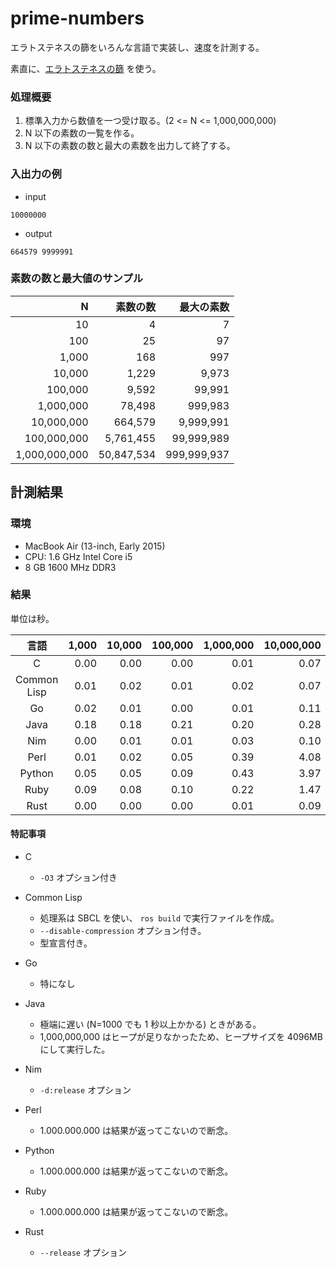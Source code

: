 # prime-numbers

エラトステネスの篩をいろんな言語で実装し、速度を計測する。

素直に、[エラトステネスの篩](https://ja.wikipedia.org/wiki/%E3%82%A8%E3%83%A9%E3%83%88%E3%82%B9%E3%83%86%E3%83%8D%E3%82%B9%E3%81%AE%E7%AF%A9) を使う。

### 処理概要

1. 標準入力から数値を一つ受け取る。(2 <= N <= 1,000,000,000)
2. N 以下の素数の一覧を作る。
3. N 以下の素数の数と最大の素数を出力して終了する。

### 入出力の例

- input

```
10000000
```

- output

```
664579 9999991
```

### 素数の数と最大値のサンプル

|             N |   素数の数 |  最大の素数 |
|--------------:|-----------:|------------:|
|            10 |          4 |           7 |
|           100 |         25 |          97 |
|         1,000 |        168 |         997 |
|        10,000 |      1,229 |       9,973 |
|       100,000 |      9,592 |      99,991 |
|     1,000,000 |     78,498 |     999,983 |
|    10,000,000 |    664,579 |   9,999,991 |
|   100,000,000 |  5,761,455 |  99,999,989 |
| 1,000,000,000 | 50,847,534 | 999,999,937 |


## 計測結果

### 環境

- MacBook Air (13-inch, Early 2015)
- CPU: 1.6 GHz Intel Core i5
- 8 GB 1600 MHz DDR3

### 結果

単位は秒。

| 言語        | 1,000 | 10,000 | 100,000 | 1,000,000 | 10,000,000 | 100,000,000 | 1,000,000,000 |
|:-----------:|------:|-------:|--------:|----------:|-----------:|------------:|--------------:|
| C           |  0.00 |   0.00 |    0.00 |      0.01 |       0.07 |        0.83 |          8.98 |
| Common Lisp |  0.01 |   0.02 |    0.01 |      0.02 |       0.07 |        0.76 |          8.34 |
| Go          |  0.02 |   0.01 |    0.00 |      0.01 |       0.11 |        1.11 |         11.46 |
| Java        |  0.18 |   0.18 |    0.21 |      0.20 |       0.28 |        2.26 |         40.62 |
| Nim         |  0.00 |   0.01 |    0.01 |      0.03 |       0.10 |        0.99 |         11.29 |
| Perl        |  0.01 |   0.02 |    0.05 |      0.39 |       4.08 |       50.84 |         --.-- |
| Python      |  0.05 |   0.05 |    0.09 |      0.43 |       3.97 |       47.71 |         --.-- |
| Ruby        |  0.09 |   0.08 |    0.10 |      0.22 |       1.47 |       14.63 |         --.-- |
| Rust        |  0.00 |   0.00 |    0.00 |      0.01 |       0.09 |        0.94 |         10.64 |


#### 特記事項

- C

  - `-O3` オプション付き

- Common Lisp

  - 処理系は SBCL を使い、 `ros build` で実行ファイルを作成。
  - `--disable-compression` オプション付き。
  - 型宣言付き。

- Go

  - 特になし

- Java

  - 極端に遅い (N=1000 でも 1 秒以上かかる) ときがある。
  - 1,000,000,000 はヒープが足りなかったため、ヒープサイズを 4096MB にして実行した。

- Nim

  - `-d:release` オプション

- Perl

  - 1.000.000.000 は結果が返ってこないので断念。

- Python

  - 1.000.000.000 は結果が返ってこないので断念。

- Ruby

  - 1.000.000.000 は結果が返ってこないので断念。

- Rust

  - `--release` オプション
